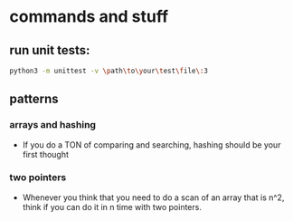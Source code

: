 # commands and stuff
## run unit tests:
```bash
python3 -m unittest -v \path\to\your\test\file\:3
```
## patterns
### arrays and hashing
- If you do a TON of comparing and searching, hashing should be your first thought

### two pointers
- Whenever you think that you need to do a scan of an array that is n^2, think if you can do it in n time with two pointers. 

